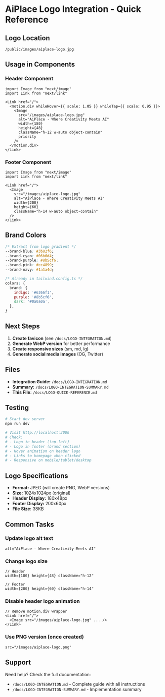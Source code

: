 # AiPlace Logo Integration - Quick Reference

## Logo Location
```
/public/images/aiplace-logo.jpg
```

## Usage in Components

### Header Component
```tsx
import Image from "next/image"
import Link from "next/link"

<Link href="/">
  <motion.div whileHover={{ scale: 1.05 }} whileTap={{ scale: 0.95 }}>
    <Image
      src="/images/aiplace-logo.jpg"
      alt="AiPlace - Where Creativity Meets AI"
      width={180}
      height={48}
      className="h-12 w-auto object-contain"
      priority
    />
  </motion.div>
</Link>
```

### Footer Component
```tsx
import Image from "next/image"
import Link from "next/link"

<Link href="/">
  <Image
    src="/images/aiplace-logo.jpg"
    alt="AiPlace - Where Creativity Meets AI"
    width={200}
    height={60}
    className="h-14 w-auto object-contain"
  />
</Link>
```

## Brand Colors

```css
/* Extract from logo gradient */
--brand-blue: #3b82f6;
--brand-cyan: #06b6d4;
--brand-purple: #8b5cf6;
--brand-pink: #ec4899;
--brand-navy: #1a1a4d;

/* Already in tailwind.config.ts */
colors: {
  brand: {
    indigo: '#6366f1',
    purple: '#8b5cf6',
    dark: '#0a0a0a',
  },
}
```

## Next Steps

1. **Create favicon** (see `/docs/LOGO-INTEGRATION.md`)
2. **Generate WebP version** for better performance
3. **Create responsive sizes** (sm, md, lg)
4. **Generate social media images** (OG, Twitter)

## Files

- **Integration Guide:** `/docs/LOGO-INTEGRATION.md`
- **Summary:** `/docs/LOGO-INTEGRATION-SUMMARY.md`
- **This File:** `/docs/LOGO-QUICK-REFERENCE.md`

## Testing

```bash
# Start dev server
npm run dev

# Visit http://localhost:3000
# Check:
# - Logo in header (top-left)
# - Logo in footer (brand section)
# - Hover animation on header logo
# - Links to homepage when clicked
# - Responsive on mobile/tablet/desktop
```

## Logo Specifications

- **Format:** JPEG (will create PNG, WebP versions)
- **Size:** 1024x1024px (original)
- **Header Display:** 180x48px
- **Footer Display:** 200x60px
- **File Size:** 38KB

## Common Tasks

### Update logo alt text
```tsx
alt="AiPlace - Where Creativity Meets AI"
```

### Change logo size
```tsx
// Header
width={180} height={48} className="h-12"

// Footer
width={200} height={60} className="h-14"
```

### Disable header logo animation
```tsx
// Remove motion.div wrapper
<Link href="/">
  <Image src="/images/aiplace-logo.jpg" ... />
</Link>
```

### Use PNG version (once created)
```tsx
src="/images/aiplace-logo.png"
```

## Support

Need help? Check the full documentation:
- `/docs/LOGO-INTEGRATION.md` - Complete guide with all instructions
- `/docs/LOGO-INTEGRATION-SUMMARY.md` - Implementation summary
